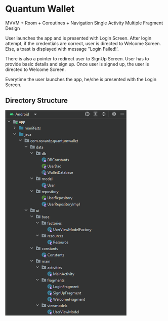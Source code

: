 # Quantum Wallet

MVVM + Room + Coroutines + Navigation
Single Activity Multiple Fragment Design

User launches the app and is presented with Login Screen.
After login attempt, if the credentials are correct, user  is directed to Welcome Screen.
Else, a toast is displayed with message "Login Failed!'.

There is also a pointer to redirect user to SignUp Screen.
User has to provide basic details and sign up.
Once user is signed up, the user is directed to Welcome Screen.

Everytime the user launches the app, he/she is presented with the Login Screen.

## Directory Structure
![Directory Structure](https://github.com/AshutoshAJ/QuantumWallet/blob/master/directory_structure.PNG)
